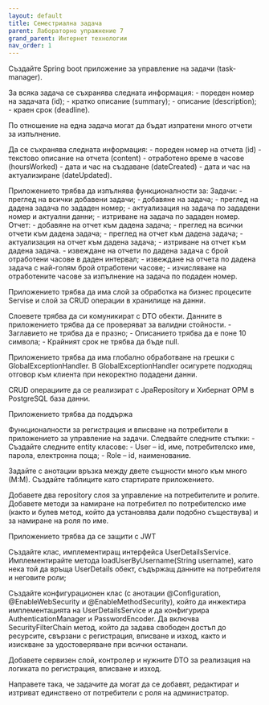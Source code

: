 ```yaml
---
layout: default
title: Семестриална задача
parent: Лабораторно упражнение 7
grand_parent: Интернет технологии
nav_order: 1
---
```


Създайте Spring boot приложение за управление на задачи (task-manager). 

За всяка задача се съхранява следната информация: 
	- пореден номер на задачата (id);
	- кратко описание (summary);
	- описание (description);
	- краен срок (deadline).

По отношение на една задача могат да бъдат изпратени много отчети за изпълнение.

Да се съхранява следната информация:
	- пореден номер на отчета (id)
	- текстово описание на отчета (content)
	- отработено време в часове (hoursWorked)
	- дата и час на създаване (dateCreated)
	- дата и час на актуализиране (dateUpdated).

Приложението трябва да изпълнява функционалности за:
	Задачи: 
		- преглед на всички добавени задачи;
		- добавяне на задача;
		- преглед на дадена задача по зададен номер;
		- актуализация на задача по зададени номер и актуални данни;
		- изтриване на задача по зададен номер.
	Отчет:
		- добавяне на отчет към дадена задача;
		- преглед на всички отчети към дадена задача;
		- преглед на отчет към дадена задача;
		- актуализация на отчет към дадена задача;
		- изтриване на отчет към дадена задача.
		- извеждане на отчети по дадена задача с брой отработени часове в даден интервал;
		- извеждане на отчета по дадена задача с най-голям брой отработени часове;
		- изчисляване на отработените часове за изпълнение на задача по подаден номер.

Приложението трябва да има слой за обработка на бизнес процесите Servise и слой за CRUD операции в хранилище на данни.

Слоевете трябва да си комуникират с DTO обекти. Данните в приложението трябва да се проверяват за валидни стойности.
	- Заглавието не трябва да е празно;
	- Описанието трябва да е поне 10 символа;
	- Крайният срок не трябва да бъде null.

Приложението трябва да има глобално обработване на грешки с GlobalExceptionHandler. В GlobalExceptionHandler осигурете подходящ отговор към клиента при некоректно подадени данни.

CRUD операциите да се реализират с JpaRepository и Хибернат ОРМ в PostgreSQL база данни.

Приложението трябва да поддържа 

Функционалности за регистрация и вписване на потребители в приложението за управление на задачи. Следвайте следните стъпки:
	- Създайте следните entity класове:
		- User – id, име, потребителско име, парола, електронна поща;
		- Role – id, наименование.

Задайте с анотации връзка между двете същности много към много (М:М). Създайте таблиците като стартирате приложението.

Добавете два repository слоя за управление на потребителите и ролите. Добавете методи за намиране на потребител по потребителско име (както и булев метод, който да установява дали подобно съществува) и за намиране на роля по име.

Приложението трябва да се защити с JWT

Създайте клас, имплементиращ интерфейса UserDetailsService. Имплементирайте метода loadUserByUsername(String username), като нека той да връща UserDetails обект, съдържащ данните на потребителя и неговите роли;

Създайте конфигурационен клас (с анотации @Configuration, @EnableWebSecurity и @EnableMethodSecurity), който да инжектира имплементацията на UserDetailsService и да конфигурира AuthenticationManager и PasswordEncoder. Да включва SecurityFilterChain метод, който да задава свободен достъп до ресурсите, свързани с регистрация, вписване и изход, както и изискване за удостоверяване при всички останали.

Добавете сервизен слой, контролер и нужните DTO за реализация на логиката по регистрация, вписване и изход.

Направете така, че задачите да могат да се добавят, редактират и изтриват единствено от потребители с роля на администратор.
